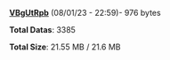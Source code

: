 [**VBgUtRpb**](/data/VBgUtRpb.txt) (08/01/23 - 22:59)- 976 bytes

**Total Datas**: 3385

**Total Size**: 21.55 MB / 21.6 MB